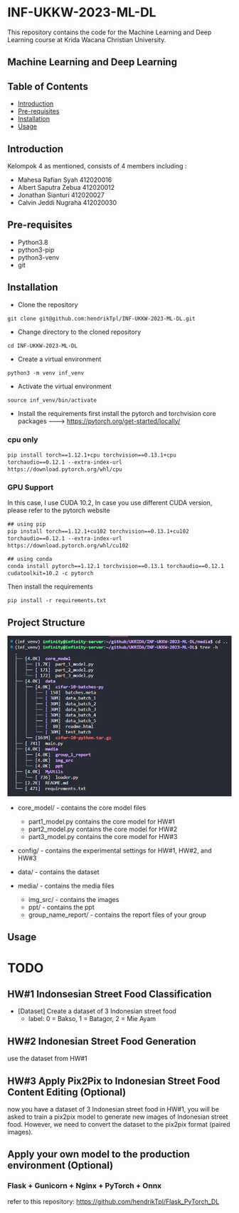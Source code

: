 # INF-UKKW-2023-ML-DL

This repository contains the code for the Machine Learning and Deep Learning course at Krida Wacana Christian University.

## Machine Learning and Deep Learning

## Table of Contents

- [Introduction](#introduction)
- [Pre-requisites](#pre-requisites)
- [Installation](#installation)
- [Usage](#usage)

## Introduction

Kelompok 4 as mentioned, consists of 4 members including :

- Mahesa Rafian Syah 412020016
- Albert Saputra Zebua 412020012
- Jonathan Sianturi 412020027
- Calvin Jeddi Nugraha 412020030

## Pre-requisites

- Python3.8
- python3-pip
- python3-venv
- git

## Installation

- Clone the repository

```
git clone git@github.com:hendrikTpl/INF-UKKW-2023-ML-DL.git
```

- Change directory to the cloned repository

```
cd INF-UKKW-2023-ML-DL
```

- Create a virtual environment

```
python3 -m venv inf_venv
```

- Activate the virtual environment

```
source inf_venv/bin/activate
```

- Install the requirements
  first install the pytorch and torchvision core packages
  ---> https://pytorch.org/get-started/locally/

### cpu only

```
pip install torch==1.12.1+cpu torchvision==0.13.1+cpu torchaudio==0.12.1 --extra-index-url https://download.pytorch.org/whl/cpu
```

### GPU Support

In this case, I use CUDA 10.2, In case you use different CUDA version, please refer to the pytorch website

```
## using pip
pip install torch==1.12.1+cu102 torchvision==0.13.1+cu102 torchaudio==0.12.1 --extra-index-url https://download.pytorch.org/whl/cu102
```

```
## using conda
conda install pytorch==1.12.1 torchvision==0.13.1 torchaudio==0.12.1 cudatoolkit=10.2 -c pytorch
```

Then install the requirements

```
pip install -r requirements.txt
```

## Project Structure

![Structure](./media/img_src/project_structure.png)

- core_model/ - contains the core model files

  - part1_model.py contains the core model for HW#1
  - part2_model.py contains the core model for HW#2
  - part3_model.py contains the core model for HW#3

- config/ - contains the experimental settings for HW#1, HW#2, and HW#3
- data/ - contains the dataset
- media/ - contains the media files
  - img_src/ - contains the images
  - ppt/ - contains the ppt
  - group_name_report/ - contains the report files of your group

## Usage

# TODO

## HW#1 Indonsesian Street Food Classification

- [Dataset] Create a dataset of 3 Indonesian street food
  - label: 0 = Bakso, 1 = Batagor, 2 = Mie Ayam

## HW#2 Indonesian Street Food Generation

use the dataset from HW#1

## HW#3 Apply Pix2Pix to Indonesian Street Food Content Editing (Optional)

now you have a dataset of 3 Indonesian street food in HW#1, you will be asked to train a pix2pix model to generate new images of Indonesian street food. However, we need to convert the dataset to the pix2pix format (paired images).

## Apply your own model to the production environment (Optional)

### Flask + Gunicorn + Nginx + PyTorch + Onnx

refer to this repository: https://github.com/hendrikTpl/Flask_PyTorch_DL
